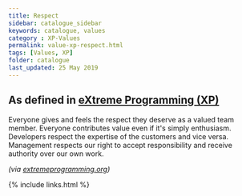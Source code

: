 ```yaml
---
title: Respect
sidebar: catalogue_sidebar
keywords: catalogue, values
category : XP-Values
permalink: value-xp-respect.html
tags: [Values, XP]
folder: catalogue
last_updated: 25 May 2019
---
```


## As defined in [eXtreme Programming (XP)](/archetype/XP)
Everyone gives and feels the respect they deserve as a valued team member. Everyone contributes value even if it's simply enthusiasm. Developers respect the expertise of the customers and vice versa. Management respects our right to accept responsibility and receive authority over our own work.

*(via [extremeprogramming.org](http://www.extremeprogramming.org/values.html))*

{% include links.html %}
